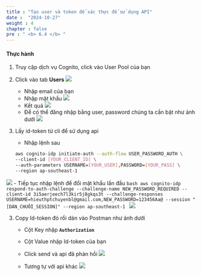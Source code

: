 ```yaml
---
title : "Tạo user và token để xác thực để sử dụng API"
date :  "2024-10-27" 
weight : 4
chapter : false
pre : " <b> 6.4 </b> "
---
```


#### Thực hành
1. Truy cập dịch vụ Cognito, click vào User Pool của bạn
2. Click vào tab **Users**
![](/workshop01-AWS-FCJ-2025/images/6-4/01.png?width=50pc)
    - Nhập email của bạn 
    - Nhập mật khẩu
![](/workshop01-AWS-FCJ-2025/images/6-4/02.png?width=50pc)
    - Kết quả
![](/workshop01-AWS-FCJ-2025/images/6-4/03.png?width=50pc)
    - Để có thể đăng nhập bằng user, password chúng ta cần bật như ảnh dưới 
![](/workshop01-AWS-FCJ-2025/images/6-4/04.png?width=50pc)

2. Lấy id-token từ cli để sử dụng api
    - Nhập lệnh sau
    ```bash
    aws cognito-idp initiate-auth --auth-flow USER_PASSWORD_AUTH \
    --client-id [YOUR_CLIENT_ID] \
    --auth-parameters USERNAME=[YOUR_USER],PASSWORD=[YOUR_PASS] \
    --region ap-southeast-1
    ```
![](/workshop01-AWS-FCJ-2025/images/6-4/05.png?width=50pc)
    - Tiếp tục nhập lệnh để đổi mật khẩu lần đầu
    ```bash
    aws cognito-idp respond-to-auth-challenge --challenge-name NEW_PASSWORD_REQUIRED --client-id 3i5aerjeech7l3kir5j8gkqs3t --challenge-responses USERNAME=hieuthptchuyenbl@gmail.com,NEW_PASSWORD=123456Aa@ --session "[DÁN_CHUỖI_SESSION]" --region ap-southeast-1
    ```
![](/workshop01-AWS-FCJ-2025/images/6-4/06.png?width=50pc)

3. Copy Id-token đó rồi dán vào Postman như ảnh dưới
    - Cột Key nhập **`Authorization`**
    - Cột Value nhập Id-token của bạn
    - Click send và api đã phản hồi
![](/workshop01-AWS-FCJ-2025/images/6-4/07.png?width=50pc)

    - Tương tự với api khác
![](/workshop01-AWS-FCJ-2025/images/6-4/08.png?width=50pc)
    

